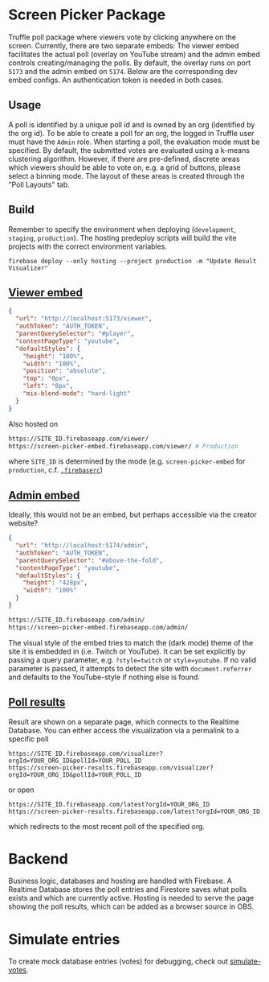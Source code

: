# Screen Picker Package

Truffle poll package where viewers vote by clicking anywhere on the screen. Currently, there are two separate embeds: The viewer embed facilitates the actual poll (overlay on YouTube stream) and the admin embed controls creating/managing the polls. By default, the overlay runs on port `5173` and the admin embed on `5174`. Below are the corresponding dev embed configs. An authentication token is needed in both cases.

## Usage

A poll is identified by a unique poll id and is owned by an org (identified by the org id). To be able to create a poll for an org, the logged in Truffle user must have the `Admin` role. When starting a poll, the evaluation mode must be specified. By default, the submitted votes are evaluated using a k-means clustering algorithm. However, if there are pre-defined, discrete areas which viewers should be able to vote on, e.g. a grid of buttons, please select a binning mode. The layout of these areas is created through the "Poll Layouts" tab.

## Build

Remember to specify the environment when deploying (`development`, `staging`, `production`). The hosting predeploy scripts will build the vite projects with the correct environment variables.

    firebase deploy --only hosting --project production -m "Update Result Visualizer"

## [Viewer embed](viewer-embed)

```json
{
  "url": "http://localhost:5173/viewer",
  "authToken": "AUTH_TOKEN",
  "parentQuerySelector": "#player",
  "contentPageType": "youtube",
  "defaultStyles": {
    "height": "100%",
    "width": "100%",
    "position": "absolute",
    "top": "0px",
    "left": "0px",
    "mix-blend-mode": "hard-light"
  }
}
```

Also hosted on

```bash
https://SITE_ID.firebaseapp.com/viewer/
https://screen-picker-embed.firebaseapp.com/viewer/ # Production
```

where `SITE_ID` is determined by the mode (e.g. `screen-picker-embed` for `production`, c.f. [`.firebaserc`](.firebaserc))

## [Admin embed](admin-embed)

Ideally, this would not be an embed, but perhaps accessible via the creator website?

```json
{
  "url": "http://localhost:5174/admin",
  "authToken": "AUTH_TOKEN",
  "parentQuerySelector": "#above-the-fold",
  "contentPageType": "youtube",
  "defaultStyles": {
    "height": "428px",
    "width": "100%"
  }
}
```

```bash
https://SITE_ID.firebaseapp.com/admin/
https://screen-picker-embed.firebaseapp.com/admin/
```

The visual style of the embed tries to match the (dark mode) theme of the site it is embedded in (i.e. Twitch or YouTube). It can be set explicitly by passing a query parameter, e.g. `?style=twitch` or `style=youtube`. If no valid parameter is passed, it attempts to detect the site with `document.referrer` and defaults to the YouTube-style if nothing else is found.

## [Poll results](results-visualizer)

Result are shown on a separate page, which connects to the Realtime Database. You can either access the visualization via a permalink to a specific poll

```
https://SITE_ID.firebaseapp.com/visualizer?orgId=YOUR_ORG_ID&pollId=YOUR_POLL_ID
https://screen-picker-results.firebaseapp.com/visualizer?orgId=YOUR_ORG_ID&pollId=YOUR_POLL_ID
```

or open

```
https://SITE_ID.firebaseapp.com/latest?orgId=YOUR_ORG_ID
https://screen-picker-results.firebaseapp.com/latest?orgId=YOUR_ORG_ID
```

which redirects to the most recent poll of the specified org.

# Backend

Business logic, databases and hosting are handled with Firebase. A Realtime Database stores the poll entries and Firestore saves what polls exists and which are currently active. Hosting is needed to serve the page showing the poll results, which can be added as a browser source in OBS.

# Simulate entries

To create mock database entries (votes) for debugging, check out [simulate-votes](simulate-votes).
